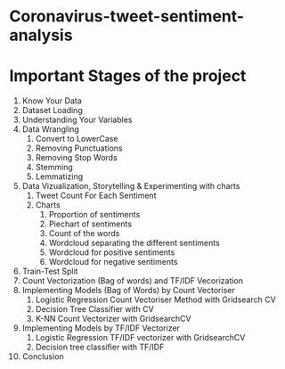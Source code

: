 # Coronavirus-tweet-sentiment-analysis

# Important Stages of the project
1. Know Your Data
2. Dataset Loading
3. Understanding Your Variables
4. Data Wrangling
   1. Convert to LowerCase
   2. Removing Punctuations
   3. Removing Stop Words
   4. Stemming
   5. Lemmatizing
5. Data Vizualization, Storytelling & Experimenting with charts
   1. Tweet Count For Each Sentiment
   2. Charts
      1. Proportion of sentiments
      2. Piechart of sentiments
      3. Count of the words
      4. Wordcloud separating the different sentiments
      5. Wordcloud for positive sentiments
      6. Wordcloud for negative sentiments
6. Train-Test Split
7. Count Vectorization (Bag of words) and TF/IDF Vecorization
8. Implementing Models (Bag of Words) by Count Vectoriser
    1. Logistic Regression Count Vectoriser Method with Gridsearch CV
    2. Decision Tree Classifier with CV
    3. K-NN Count Vectorizer with GridsearchCV
9. Implementing Models by TF/IDF Vectorizer
    1. Logistic Regression TF/IDF vectorizer with GridsearchCV
    2. Decision tree classifier with TF/IDF
10. Conclusion
       
